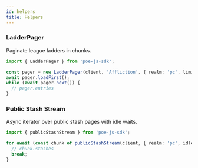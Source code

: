 ```yaml
---
id: helpers
title: Helpers
---
```


### LadderPager

Paginate league ladders in chunks.

```ts
import { LadderPager } from 'poe-js-sdk';

const pager = new LadderPager(client, 'Affliction', { realm: 'pc', limit: 200 });
await pager.loadFirst();
while (await pager.next()) {
  // pager.entries
}
```

### Public Stash Stream

Async iterator over public stash pages with idle waits.

```ts
import { publicStashStream } from 'poe-js-sdk';

for await (const chunk of publicStashStream(client, { realm: 'pc', idleWaitMs: 2000 })) {
  // chunk.stashes
  break;
}
```

